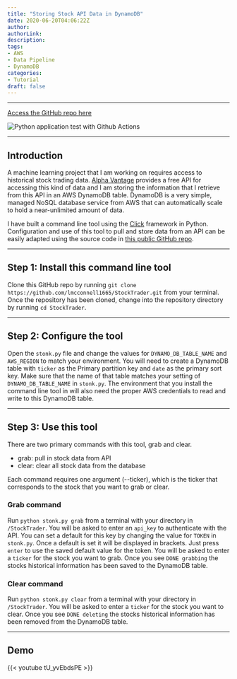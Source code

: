 ```yaml
---
title: "Storing Stock API Data in DynamoDB"
date: 2020-06-20T04:06:22Z
author:
authorLink:
description:
tags:
- AWS
- Data Pipeline
- DynamoDB
categories:
- Tutorial
draft: false
---
```


***
[Access the GitHub repo here](https://github.com/lmcconnell1665/StockTrader)

![Python application test with Github Actions](https://github.com/lmcconnell1665/StockTrader/workflows/Python%20application%20test%20with%20Github%20Actions/badge.svg)

***
## Introduction

A machine learning project that I am working on requires access to historical stock trading data.
[Alpha Vantage](https://www.alphavantage.co) provides a free API for accessing this kind of data and I am storing the information that I retrieve from this API in an AWS DynamoDB table.
DynamoDB is a very simple, managed NoSQL database service from AWS that can automatically scale to hold a near-unlimited amount of data.

I have built a command line tool using the [Click](https://click.palletsprojects.com) framework in Python.
Configuration and use of this tool to pull and store data from an API can be easily adapted using the source code in [this public GitHub repo](https://github.com/lmcconnell1665/StockTrader).

***
## Step 1: Install this command line tool
Clone this GitHub repo by running `git clone https://github.com/lmcconnell1665/StockTrader.git` from your terminal. 
Once the repository has been cloned, change into the repository directory by running `cd StockTrader`.

***
## Step 2: Configure the tool
Open the `stonk.py` file and change the values for `DYNAMO_DB_TABLE_NAME` and `AWS_REGION` to match your environment.
You will need to create a DynamoDB table with `ticker` as the Primary partition key and `date` as the primary sort key.
Make sure that the name of that table matches your setting of `DYNAMO_DB_TABLE_NAME` in `stonk.py`.
The environment that you install the command line tool in will also need the proper AWS credentials to read and write to this DynamoDB table.

***
## Step 3: Use this tool
There are two primary commands with this tool, grab and clear.
- grab: pull in stock data from API
- clear: clear all stock data from the database

Each command requires one argument (--ticker), which is the ticker that corresponds to the stock that you want to grab or clear.

### Grab command
Run `python stonk.py grab` from a terminal with your directory in `/StockTrader`.
You will be asked to enter an `api_key` to authenticate with the API.
You can set a default for this key by changing the value for `TOKEN` in `stonk.py`.
Once a default is set it will be displayed in brackets.
Just press `enter` to use the saved default value for the token.
You will be asked to enter a `ticker` for the stock you want to grab.
Once you see `DONE grabbing` the stocks historical information has been saved to the DynamoDB table.

### Clear command
Run `python stonk.py clear` from a terminal with your directory in `/StockTrader`.
You will be asked to enter a `ticker` for the stock you want to clear.
Once you see `DONE deleting` the stocks historical information has been removed from the DynamoDB table.

***
## Demo

{{< youtube tU_yvEbdsPE >}}